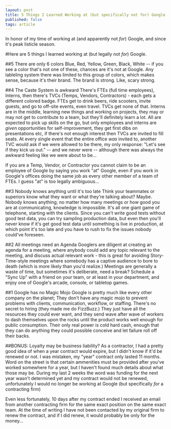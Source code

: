 ```yaml
---
layout: post
title: 5 Things I Learned Working at (but specifically not for) Google
published: false
tags: article
---
```


In honor of my time of working at (and apparently not *for*) Google, and since it's peak listicle season.

#Here are 5 things I learned working at (but legally not *for*) Google.

#\#5 There are only 6 colors
Blue, Red, Yellow, Green, Black, White -- if you see a color that's not one of
these, chances are it's not at Google.
Any lableling system there was limited to this group of colors, which makes sense, because it's their brand.
The brand is strong. Like, scary strong.


#\#4 The Caste System is awkward
There's FTEs (full time employees), Interns, then there's TVCs (Temps, Vendors,
Contractors) - each gets a different colored badge. FTEs get to drink beers,
ride scooters, invite guests, and go to off-site events, even travel. TVCs
get none of that. Interns are in the middle, learning new things and
working on projects, they may or may not get to contribute to a team, but
they'll definitely learn a lot. All are expected to pick up skills on the go,
but only employees and interns are *given* opportunities for self-improvement,
they get first dibs on presentations etc, if there's not enough interest then
TVCs are invited to fill seats. At every single event that the entire office
*was* invited to, another TVC would ask if we were allowed to be there, my only
response: "Let's see if they kick us out." -- and we never were -- although
there was always the awkward feeling like we were about to be...

If you are a Temp, Vendor, or Contractor you cannot claim to be an employee of Google by saying you work "at" Google, even if you work in Google's offices doing the same job as every other member of a team of FTEs.
I guess "at" is too legally ambiguous...

#\#3 Nobody knows anything until it's too late
Think your teammates or superiors know what they want or what they're talking about?
Maybe. Nobody knows anything; no matter how many meetings or how good you
are at communicating, knowledge is impossible. It's all one giant game of
telephone, starting with the clients. Since you can't write good tests without
good test data, you can try sampling production data, but even then you'll never
know if it's get good test data until something is live in production, at which
point it's too late and you have to rush to fix the issues nobody could've foreseen.

#\#2 All meetings need an Agenda
Googlers are diligent at creating an agenda for a meeting, where anybody could
add any topic relevant to the meeting, and discuss actual relevant work - this
is great for avoiding Story-Time-style meetings where somebody has a captive
audience to bore to death (which is more likely than you'd realize.) Meetings
are generally a waste of time, but sometimes it's deliberate, need a break?
Schedule a "Sync Up" with a friend on your team, or at least in your department, and enjoy one of Google's arcade, console, or tabletop games.

#\#1 Google has no Magic Mojo
Google is pretty much like every other company on the planet; They don't have any
magic mojo to prevent problems with clients, communication, workflow, or
staffing. There's no secret to hiring (they made me do FizzBuzz.) They just have
all the resources they could ever want, and they send wave after wave of workers
to dash themselves upon the rocks until the product works well enough for public
consumption. Their only real power is cold hard cash, enough that they
can do anything they could possible conceive and let failure roll off their backs.


#\#BONUS: Loyalty may be business liability?
As a contractor, I had a pretty good idea of when a year contract would expire, but I didn't know if it'd be renewed or not.
I was mistaken, my "year" contract only lasted 11 months.
Word on the street is that certain ammenities must be provided after you've worked somewhere for a year, but I haven't found much details about what those may be.
During my last 2 weeks the word was funding for the next year wasn't determined yet and my contract would not be renewed, unfortunately I would no longer be working at Google (but specifically *for* a contracting firm)

Even less fortunately, 10 days after my contract ended I received an email from another contracting firm for the same exact position on the same exact team.
At the time of writing I have not been contacted by my original firm to renew the contract, and if I did renew, it would probably be only for the money&hellip;

